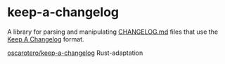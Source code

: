 # keep-a-changelog

A library for parsing and manipulating [CHANGELOG.md](../CHANGELOG.md) files that use the
[Keep A Changelog](https://keepachangelog.com/en/1.1.0/) format.

[oscarotero/keep-a-changelog](https://github.com/oscarotero/keep-a-changelog) Rust-adaptation

